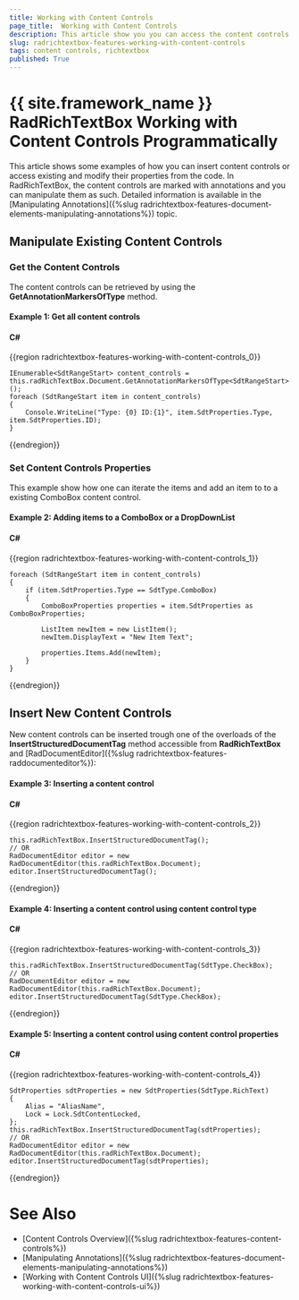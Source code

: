 ```yaml
---
title: Working with Content Controls
page_title:  Working with Content Controls
description: This article show you you can access the content controls in code.
slug: radrichtextbox-features-working-with-content-controls
tags: content controls, richtextbox
published: True
---
```


# {{ site.framework_name }} RadRichTextBox Working with Content Controls Programmatically

This article shows some examples of how you can insert content controls or access existing and modify their properties from the code. In RadRichTextBox, the content controls are marked with annotations and you can manipulate them as such. Detailed information is available in the [Manipulating Annotations]({%slug radrichtextbox-features-document-elements-manipulating-annotations%}) topic.

## Manipulate Existing Content Controls

### Get the Content Controls 

The content controls can be retrieved by using the __GetAnnotationMarkersOfType__ method.

#### Example 1: Get all content controls

#### __C#__

{{region radrichtextbox-features-working-with-content-controls_0}}

    IEnumerable<SdtRangeStart> content_controls = this.radRichTextBox.Document.GetAnnotationMarkersOfType<SdtRangeStart>();
    foreach (SdtRangeStart item in content_controls)
    {
        Console.WriteLine("Type: {0} ID:{1}", item.SdtProperties.Type, item.SdtProperties.ID);
    }
{{endregion}}

### Set Content Controls Properties

This example show how one can iterate the items and add an item to to a existing ComboBox content control. 

#### Example 2: Adding items to a ComboBox or a DropDownList

#### __C#__

{{region radrichtextbox-features-working-with-content-controls_1}}

    foreach (SdtRangeStart item in content_controls)
    {
        if (item.SdtProperties.Type == SdtType.ComboBox)
        {
            ComboBoxProperties properties = item.SdtProperties as ComboBoxProperties;

            ListItem newItem = new ListItem();
            newItem.DisplayText = "New Item Text";

            properties.Items.Add(newItem);
        }
    }
{{endregion}}

## Insert New Content Controls

New content controls can be inserted trough one of the overloads of the **InsertStructuredDocumentTag** method accessible from **RadRichTextBox** and [RadDocumentEditor]({%slug radrichtextbox-features-raddocumenteditor%}):

#### Example 3: Inserting a content control

#### __C#__

{{region radrichtextbox-features-working-with-content-controls_2}}

    this.radRichTextBox.InsertStructuredDocumentTag();
    // OR
    RadDocumentEditor editor = new RadDocumentEditor(this.radRichTextBox.Document);
    editor.InsertStructuredDocumentTag();
{{endregion}}

#### Example 4: Inserting a content control using content control type

#### __C#__

{{region radrichtextbox-features-working-with-content-controls_3}}

    this.radRichTextBox.InsertStructuredDocumentTag(SdtType.CheckBox);
    // OR
    RadDocumentEditor editor = new RadDocumentEditor(this.radRichTextBox.Document);
    editor.InsertStructuredDocumentTag(SdtType.CheckBox);
{{endregion}}

#### Example 5: Inserting a content control using content control properties

#### __C#__

{{region radrichtextbox-features-working-with-content-controls_4}}

    SdtProperties sdtProperties = new SdtProperties(SdtType.RichText)
    {
        Alias = "AliasName",
        Lock = Lock.SdtContentLocked,
    };
    this.radRichTextBox.InsertStructuredDocumentTag(sdtProperties);
    // OR
    RadDocumentEditor editor = new RadDocumentEditor(this.radRichTextBox.Document);
    editor.InsertStructuredDocumentTag(sdtProperties);
{{endregion}}

# See Also
* [Content Controls Overview]({%slug radrichtextbox-features-content-controls%})
* [Manipulating Annotations]({%slug radrichtextbox-features-document-elements-manipulating-annotations%})
* [Working with Content Controls UI]({%slug radrichtextbox-features-working-with-content-controls-ui%})
